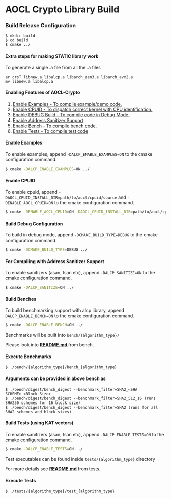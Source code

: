# AOCL Crypto Library Build

### Build Release Configuration

```shell
$ mkdir build
$ cd build
$ cmake ../
```

#### Extra steps for making STATIC library work
 To generate a single .a file from all the .a files
```shell
ar crsT libnew.a libalcp.a libarch_zen3.a libarch_avx2.a
mv libnew.a libalcp.a
```

#### Enabling Features of AOCL-Crypto

1. [Enable Examples - To compile example/demo code.](#example)
2. [Enable CPUID - To dispatch correct kernel with CPU identification.](#cpuid)
3. [Enable DEBUG Build - To compile code in Debug Mode.](#debug)
4. [Enable Address Sanitizer Support ](#asan)
5. [Enable Bench - To compile bench code.](#bench)
6. [Enable Tests - To compile test code](#tests)

<div id = "example"> </div>

#### Enable Examples

To enable examples, append `-DALCP_ENABLE_EXAMPLES=ON` to the cmake configuration command.
```sh
$ cmake -DALCP_ENABLE_EXAMPLES=ON ../
```

<div id = "cpuid"> </div>

#### Enable CPUID

To enable cpuid, append `-DAOCL_CPUID_INSTALL_DIR=path/to/aocl/cpuid/source` and `-DENABLE_AOCL_CPUID=ON` to the cmake configuration command.
```bash
$ cmake -DENABLE_AOCL_CPUID=ON -DAOCL_CPUID_INSTALL_DIR=path/to/aocl/cpuid/source ../
```

<div id = "debug"> </div>

#### Build Debug Configuration

To build in debug mode, append `-DCMAKE_BUILD_TYPE=DEBUG` to the cmake configuration command.
```sh
$ cmake -DCMAKE_BUILD_TYPE=DEBUG ../
```
<div id = "asan"> </div>

#### For Compiling with Address Sanitizer Support

To enable sanitizers (asan, tsan etc), append `-DALCP_SANITIZE=ON` to the cmake configuration command.
```sh
$ cmake -DALCP_SANITIZE=ON ../
```
<div id = "bench"> </div>

#### Build Benches

To build benchmarking support with alcp library, append `-DALCP_ENABLE_BENCH=ON` to the cmake configuration command.
```sh
$ cmake -DALCP_ENABLE_BENCH=ON ../
```
Benchmarks will be built into `bench/{algorithm_type}/`

Please look into **[ README.md ](md_bench_README.html)** from bench.

#### Execute Benchmarks
```
$ ./bench/{algorithm_type}/bench_{algorithm_type}
```
#### Arguments can be provided in above bench as
```
$ ./bench/digest/bench_digest --benchmark_filter=SHA2_<SHA SCHEME>_<Block Size>
$ ./bench/digest/bench_digest --benchmark_filter=SHA2_512_16 (runs SHA256 schemes for 16 block size)
$ ./bench/digest/bench_digest --benchmark_filter=SHA2 (runs for all SHA2 schemes and block sizes)
```
<div id = "tests"> </div>

#### Build Tests (using KAT vectors)
To enable sanitizers (asan, tsan etc), append `-DALCP_ENABLE_TESTS=ON` to the cmake configuration command.
```sh
$ cmake -DALCP_ENABLE_TESTS=ON ../
```
Test executables can be found inside `tests/{algorithm_type}` directory 

For more details see **[README.md](md_tests_README.html)** from tests.

#### Execute Tests
 ```  shell
 $ ./tests/{algorithm_type}/test_{algorithm_type}
 ```
